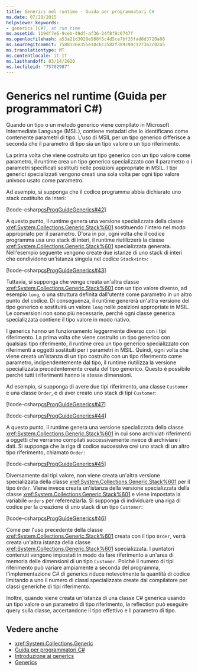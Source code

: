 ```yaml
---
title: Generics nel runtime - Guida per programmatori C#
ms.date: 07/20/2015
helpviewer_keywords:
- generics [C#], at run time
ms.assetid: 119df7e6-9ceb-49df-af36-24f8f8c0747f
ms.openlocfilehash: a53a21d3028e588f5c4d5ce7bf35fad8d3720a08
ms.sourcegitcommit: 7588136e355e10cbc2582f389c90c127363c02a5
ms.translationtype: MT
ms.contentlocale: it-IT
ms.lasthandoff: 03/14/2020
ms.locfileid: "75702987"
---
```

# <a name="generics-in-the-run-time-c-programming-guide"></a>Generics nel runtime (Guida per programmatori C#)
Quando un tipo o un metodo generico viene compilato in Microsoft Intermediate Language (MSIL), contiene metadati che lo identificano come contenente parametri di tipo. L'uso di MSIL per un tipo generico differisce a seconda che il parametro di tipo sia un tipo valore o un tipo riferimento.  
  
 La prima volta che viene costruito un tipo generico con un tipo valore come parametro, il runtime crea un tipo generico specializzato con il parametro o i parametri specificati sostituiti nelle posizioni appropriate in MSIL. I tipi generici specializzati vengono creati una sola volta per ogni tipo valore univoco usato come parametro.  
  
 Ad esempio, si supponga che il codice programma abbia dichiarato uno stack costituito da interi:  
  
 [!code-csharp[csProgGuideGenerics#42](~/samples/snippets/csharp/VS_Snippets_VBCSharp/csProgGuideGenerics/CS/Generics.cs#42)]  
  
 A questo punto, il runtime genera una versione specializzata della classe <xref:System.Collections.Generic.Stack%601> sostituendo l'intero nel modo appropriato per il parametro. D'ora in poi, ogni volta che il codice programma usa uno stack di interi, il runtime riutilizzerà la classe <xref:System.Collections.Generic.Stack%601> specializzata generata. Nell'esempio seguente vengono create due istanze di uno stack di interi che condividono un'istanza singola nel codice `Stack<int>`:  
  
 [!code-csharp[csProgGuideGenerics#43](~/samples/snippets/csharp/VS_Snippets_VBCSharp/csProgGuideGenerics/CS/Generics.cs#43)]  
  
 Tuttavia, si supponga che venga creata un'altra classe <xref:System.Collections.Generic.Stack%601> con un tipo valore diverso, ad esempio `long`, o una struttura definita dall'utente come parametro in un altro punto del codice. Di conseguenza, il runtime genererà un'altra versione del tipo generico e sostituirà un valore `long` nelle posizioni appropriate in MSIL. Le conversioni non sono più necessarie, perché ogni classe generica specializzata contiene il tipo valore in modo nativo.  
  
 I generics hanno un funzionamento leggermente diverso con i tipi riferimento. La prima volta che viene costruito un tipo generico con qualsiasi tipo riferimento, il runtime crea un tipo generico specializzato con riferimenti a oggetti sostituiti per i parametri in MSIL. Quindi, ogni volta che viene creata un'istanza di un tipo costruito con un tipo riferimento come parametro, indipendentemente dal tipo, il runtime riutilizza la versione specializzata precedentemente creata del tipo generico. Questo è possibile perché tutti i riferimenti hanno le stesse dimensioni.  
  
 Ad esempio, si supponga di avere due tipi riferimento, una classe `Customer` e una classe `Order`, e di aver creato uno stack di tipi `Customer`:  
  
 [!code-csharp[csProgGuideGenerics#47](~/samples/snippets/csharp/VS_Snippets_VBCSharp/csProgGuideGenerics/CS/Generics.cs#47)]  
  
 [!code-csharp[csProgGuideGenerics#44](~/samples/snippets/csharp/VS_Snippets_VBCSharp/csProgGuideGenerics/CS/Generics.cs#44)]  
  
 A questo punto, il runtime genera una versione specializzata della classe <xref:System.Collections.Generic.Stack%601> in cui sono archiviati riferimenti a oggetti che verranno compilati successivamente invece di archiviare i dati. Si supponga che la riga di codice successiva crei uno stack di un altro tipo riferimento, chiamato `Order`:  
  
 [!code-csharp[csProgGuideGenerics#45](~/samples/snippets/csharp/VS_Snippets_VBCSharp/csProgGuideGenerics/CS/Generics.cs#45)]  
  
 Diversamente dai tipi valore, non viene creata un'altra versione specializzata della classe <xref:System.Collections.Generic.Stack%601> per il tipo `Order`. Viene invece creata un'istanza della versione specializzata della classe <xref:System.Collections.Generic.Stack%601> e viene impostata la variabile `orders` per referenziarla. Si supponga di individuare una riga di codice per la creazione di uno stack di un tipo `Customer`:  
  
 [!code-csharp[csProgGuideGenerics#46](~/samples/snippets/csharp/VS_Snippets_VBCSharp/csProgGuideGenerics/CS/Generics.cs#46)]  
  
 Come per l'uso precedente della classe <xref:System.Collections.Generic.Stack%601> creata con il tipo `Order`, verrà creata un'altra istanza della classe <xref:System.Collections.Generic.Stack%601> specializzata. I puntatori contenuti vengono impostati in modo da fare riferimento a un'area di memoria delle dimensioni di un tipo `Customer`. Poiché il numero di tipi riferimento può variare ampiamente a seconda del programma, l'implementazione C# di generics riduce notevolmente la quantità di codice limitando a uno il numero di classi specializzate create dal compilatore per classi generiche di tipi riferimento.  
  
 Inoltre, quando viene creata un'istanza di una classe C# generica usando un tipo valore o un parametro di tipo riferimento, la reflection può eseguire query sulla classe, accertandone il tipo effettivo e il parametro di tipo.  
  
## <a name="see-also"></a>Vedere anche

- <xref:System.Collections.Generic>
- [Guida per programmatori C#](../index.md)
- [Introduzione ai generics](./index.md)
- [Generics](../../../standard/generics/index.md)
